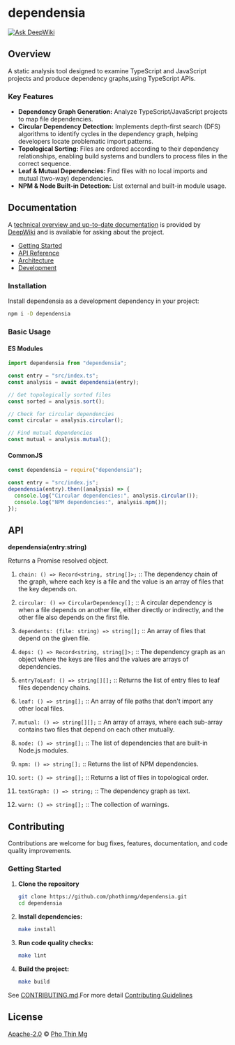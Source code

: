 # dependensia

[![Ask DeepWiki][deep-wiki-svg]][deep-wiki-project]

## Overview

A static analysis tool designed to examine TypeScript and JavaScript projects and produce dependency graphs,using TypeScript APIs.

### Key Features

- **Dependency Graph Generation:** Analyze TypeScript/JavaScript projects to map file dependencies.
- **Circular Dependency Detection:** Implements depth-first search (DFS) algorithms to identify cycles in the dependency graph, helping developers locate problematic import patterns.
- **Topological Sorting:** Files are ordered according to their dependency relationships, enabling build systems and bundlers to process files in the correct sequence.
- **Leaf & Mutual Dependencies:** Find files with no local imports and mutual (two-way) dependencies.
- **NPM & Node Built-in Detection:** List external and built-in module usage.

## Documentation

A [technical overview and up-to-date documentation][deep-wiki-project] is provided by [DeepWiki][deep-wiki] and is available for asking about the project.

- [Getting Started][getting-started]
- [API Reference][api-reference]
- [Architecture][architecture]
- [Development][development]

### Installation

Install dependensia as a development dependency in your project:

```bash
npm i -D dependensia
```

### Basic Usage

#### ES Modules

```ts
import dependensia from "dependensia";

const entry = "src/index.ts";
const analysis = await dependensia(entry);

// Get topologically sorted files
const sorted = analysis.sort();

// Check for circular dependencies
const circular = analysis.circular();

// Find mutual dependencies
const mutual = analysis.mutual();
```

#### CommonJS

```js
const dependensia = require("dependensia");

const entry = "src/index.js";
dependensia(entry).then((analysis) => {
  console.log("Circular dependencies:", analysis.circular());
  console.log("NPM dependencies:", analysis.npm());
});
```

## API

**dependensia(entry:string)**

Returns a Promise resolved object.

1. `chain: () => Record<string, string[]>;` :: The dependency chain of the graph, where each key is a file and the value is an array of files that the key depends on.

2. `circular: () => CircularDependency[];` :: A circular dependency is when a file depends on another file, either directly or indirectly, and the other file also depends on the first file.

3. `dependents: (file: string) => string[];` :: An array of files that depend on the given file.

4. `deps: () => Record<string, string[]>;` :: The dependency graph as an object where the keys are files and the values are arrays of dependencies.

5. `entryToLeaf: () => string[][];` :: Returns the list of entry files to leaf files dependency chains.

6. `leaf: () => string[];` :: An array of file paths that don't import any other local files.

7. `mutual: () => string[][];` :: An array of arrays, where each sub-array contains two files that depend on each other mutually.

8. `node: () => string[];` :: The list of dependencies that are built-in Node.js modules.

9. `npm: () => string[];` :: Returns the list of NPM dependencies.

10. `sort: () => string[];` :: Returns a list of files in topological order.

11. `textGraph: () => string;` :: The dependency graph as text.

12. `warn: () => string[];` :: The collection of warnings.

## Contributing

Contributions are welcome for bug fixes, features, documentation, and code quality improvements.

### Getting Started

1. **Clone the repository**

   ```bash
   git clone https://github.com/phothinmg/dependensia.git
   cd dependensia
   ```

2. **Install dependencies:**

   ```bash
   make install
   ```

3. **Run code quality checks:**

   ```bash
   make lint
   ```

4. **Build the project:**

   ```bash
   make build
   ```

See [CONTRIBUTING.md][file-contribute].For more detail [Contributing Guidelines][contributing-guidelines]

## License

[Apache-2.0][file-license] © [Pho Thin Mg][ptm]

<!-- markdownlint-disable MD053 -->

[file-license]: LICENSE
[file-contribute]: CONTRIBUTING.md
[ptm]: https://github.com/phothinmg
[deep-wiki]: https://deepwiki.com/
[deep-wiki-project]: https://deepwiki.com/phothinmg/dependensia
[deep-wiki-svg]: https://deepwiki.com/badge.svg
[getting-started]: https://deepwiki.com/phothinmg/dependensia/2-getting-started
[api-reference]: https://deepwiki.com/phothinmg/dependensia/3-api-reference
[architecture]: https://deepwiki.com/phothinmg/dependensia/4-architecture
[development]: https://deepwiki.com/phothinmg/dependensia/5-development
[contributing-guidelines]: https://deepwiki.com/phothinmg/dependensia/5.1-contributing-guidelines
